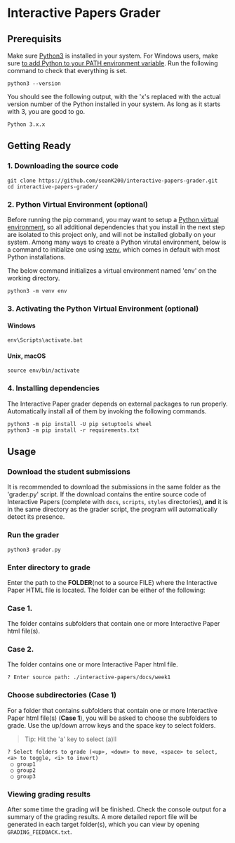 # Interactive Papers Grader

## Prerequisits
Make sure [Python3](https://www.python.org/downloads/) is installed in your system. For Windows users, make sure [to add Python to your PATH environment variable](https://docs.python.org/3/using/windows.html#excursus-setting-environment-variables).
Run the following command to check that everything is set.
```
python3 --version
```
You should see the following output, with the 'x's replaced with the actual version number of the Python installed in your system. As long as it starts with 3, you are good to go.
```
Python 3.x.x
```

## Getting Ready
### 1. Downloading the source code
```
git clone https://github.com/seanK200/interactive-papers-grader.git
cd interactive-papers-grader/
```
### 2. Python Virtual Environment (optional)
Before running the pip command, you may want to setup a [Python virtual environment](https://docs.python.org/3/tutorial/venv.html), so all additional dependencies that you install in the next step are isolated to this project only, and will not be installed globally on your system. Among many ways to create a Python virutal environment, below is a command to initialize one using [venv](https://docs.python.org/3/library/venv.html), which comes in default with most Python installations.

The below command initializes a virtual environment named 'env' on the working directory.
```
python3 -m venv env
```

### 3. Activating the Python Virtual Environment (optional)
#### Windows
```
env\Scripts\activate.bat
```
#### Unix, macOS
```
source env/bin/activate
```

### 4. Installing dependencies
The Interactive Paper grader depends on external packages to run properly. Automatically install all of them by invoking the following commands.
```
python3 -m pip install -U pip setuptools wheel
python3 -m pip install -r requirements.txt
```

## Usage
### Download the student submissions
It is recommended to download the submissions in the same folder as the 'grader.py' script. If the download contains the entire source code of Interactive Papers (complete with `docs`, `scripts`, `styles` directories), **and** it is in the same directory as the grader script, the program will automatically detect its presence.

### Run the grader
```
python3 grader.py
```

### Enter directory to grade
Enter the path to the **FOLDER**(not to a source FILE) where the Interactive Paper HTML file is located. The folder can be either of the following:

### Case 1. 
The folder contains subfolders that contain one or more Interactive Paper html file(s).

### Case 2. 
The folder contains one or more Interactive Paper html file.

```
? Enter source path: ./interactive-papers/docs/week1
```

### Choose subdirectories (Case 1)
For a folder that contains subfolders that contain one or more Interactive Paper html file(s) (**Case 1**), you will be asked to choose the subfolders to grade. Use the up/down arrow keys and the space key to select folders.
> Tip: Hit the 'a' key to select (a)ll
```
? Select folders to grade (<up>, <down> to move, <space> to select, <a> to toggle, <i> to invert)
 ○ group1
 ○ group2
 ○ group3
```

### Viewing grading results
After some time the grading will be finished. Check the console output for a summary of the grading results. A more detailed report file will be generated in each target folder(s), which you can view by opening `GRADING_FEEDBACK.txt`.